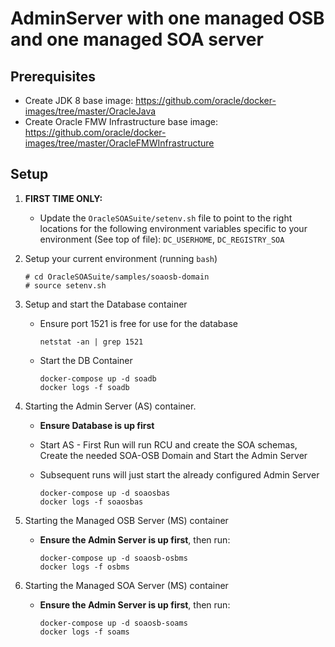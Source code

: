 # AdminServer with one managed OSB and one managed SOA server

## Prerequisites
   - Create JDK 8 base image: https://github.com/oracle/docker-images/tree/master/OracleJava 
   - Create Oracle FMW Infrastructure base image: https://github.com/oracle/docker-images/tree/master/OracleFMWInfrastructure

## Setup
1. **FIRST TIME ONLY:**
   - Update the `OracleSOASuite/setenv.sh` file to point
     to the right locations for the following environment variables
     specific to your environment (See top of file):
     `DC_USERHOME`, `DC_REGISTRY_SOA`

2. Setup your current environment (running `bash`)

       # cd OracleSOASuite/samples/soaosb-domain
       # source setenv.sh

3. Setup and start the Database container
   - Ensure port 1521 is free for use for the database

         netstat -an | grep 1521
   - Start the DB Container

         docker-compose up -d soadb
         docker logs -f soadb

4. Starting the Admin Server (AS) container. 
    - **Ensure Database is up first**
    - Start AS - First Run will run RCU and create the SOA schemas, 
      Create the needed SOA-OSB Domain and Start the Admin Server
    - Subsequent runs will just start the already configured Admin Server

          docker-compose up -d soaosbas
          docker logs -f soaosbas

5.  Starting the Managed OSB Server (MS) container 
    - **Ensure the Admin Server is up first**, then run:

          docker-compose up -d soaosb-osbms
          docker logs -f osbms

6.  Starting the Managed SOA Server (MS) container 
    - **Ensure the Admin Server is up first**, then run:

          docker-compose up -d soaosb-soams
          docker logs -f soams
